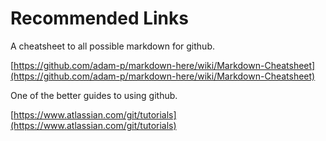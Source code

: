 # Recommended Links

A cheatsheet to all possible markdown for github.

[https://github.com/adam-p/markdown-here/wiki/Markdown-Cheatsheet](https://github.com/adam-p/markdown-here/wiki/Markdown-Cheatsheet)

One of the better guides to using github.

[https://www.atlassian.com/git/tutorials](https://www.atlassian.com/git/tutorials)

